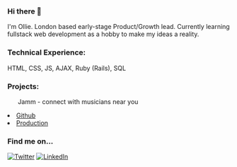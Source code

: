 <h3> Hi there 👋 </h3> 

<p> I'm Ollie. London based early-stage Product/Growth lead. Currently learning fullstack web development as a hobby to make my ideas a reality. </p>

<h3> Technical Experience: </h3>
HTML, CSS, JS, AJAX, Ruby (Rails), SQL

<h3> Projects: </h3>
<ul> Jamm - connect with musicians near you </ul>
<li> <a href="https://github.com/OlliePreiss/Jamm"> Github </a> </li>
<li> <a href="https://www.jammwith.me/"> Production </a> </li>

<h3>Find me on...</h3>
<a href="https://twitter.com/OlliePreiss" target="_blank"><img alt="Twitter" src="https://img.shields.io/badge/twitter-%231DA1F2.svg?&style=for-the-badge&logo=twitter&logoColor=white" /></a> <a href="https://www.linkedin.com/in/olliepreiss/" target="_blank"><img alt="LinkedIn" src="https://img.shields.io/badge/linkedin-%230077B5.svg?&style=for-the-badge&logo=linkedin&logoColor=white" /></a> 
